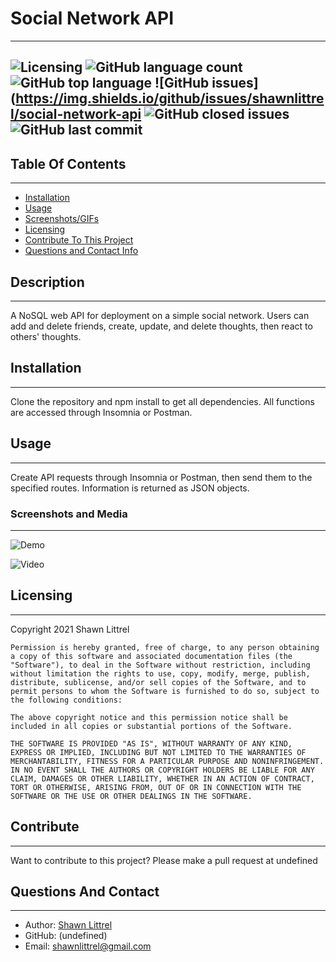 
    
# Social Network API
---
    
    
![Licensing](https://img.shields.io/github/license/shawnlittrel/social-network-api)   ![GitHub language count](https://img.shields.io/github/languages/count/shawnlittrel/social-network-api)   ![GitHub top language](https://img.shields.io/github/languages/top/shawnlittrel/social-network-api)   ![GitHub issues](https://img.shields.io/github/issues/shawnlittrel/social-network-api   ![GitHub closed issues](https://img.shields.io/github/issues-closed/shawnlittrel/social-network-api)      ![GitHub last commit](https://img.shields.io/github/last-commit/shawnlittrel/social-network-api)
---


    
## Table Of Contents
---
* [Installation](#installation)
* [Usage](#usage)
* [Screenshots/GIFs](#screenshots-and-media)
* [Licensing](#licensing)
* [Contribute To This Project](#contribute)
* [Questions and Contact Info](#questions-and-contact)

    
## Description
---
A NoSQL web API for deployment on a simple social network.  Users can add and delete friends, create, update, and delete thoughts, then react to others' thoughts.
    

    
## Installation
---
Clone the repository and npm install to get all dependencies.  All functions are accessed through Insomnia or Postman.


    
## Usage
---
Create API requests through Insomnia or Postman, then send them to the specified routes.  Information is returned as JSON objects.


### Screenshots and Media
---

![Demo](./Demogif.GIF)
 
 ![Video](https://drive.google.com/file/d/1GwhSQ2efST8X3lsTxfoO6zFhiuimXHpM/view?usp=sharing)
    
## Licensing
---
Copyright 2021 Shawn Littrel 
    
    Permission is hereby granted, free of charge, to any person obtaining a copy of this software and associated documentation files (the "Software"), to deal in the Software without restriction, including without limitation the rights to use, copy, modify, merge, publish, distribute, sublicense, and/or sell copies of the Software, and to permit persons to whom the Software is furnished to do so, subject to the following conditions:  
        
    The above copyright notice and this permission notice shall be included in all copies or substantial portions of the Software. 
        
    THE SOFTWARE IS PROVIDED "AS IS", WITHOUT WARRANTY OF ANY KIND, EXPRESS OR IMPLIED, INCLUDING BUT NOT LIMITED TO THE WARRANTIES OF MERCHANTABILITY, FITNESS FOR A PARTICULAR PURPOSE AND NONINFRINGEMENT. IN NO EVENT SHALL THE AUTHORS OR COPYRIGHT HOLDERS BE LIABLE FOR ANY CLAIM, DAMAGES OR OTHER LIABILITY, WHETHER IN AN ACTION OF CONTRACT, TORT OR OTHERWISE, ARISING FROM, OUT OF OR IN CONNECTION WITH THE SOFTWARE OR THE USE OR OTHER DEALINGS IN THE SOFTWARE.


    
    
    
## Contribute
---
Want to contribute to this project?  Please make a pull request at undefined


    
## Questions And Contact
---
* Author: [Shawn Littrel](www.github.com/shawnlittrel)
* GitHub: (undefined)
* Email: shawnlittrel@gmail.com
    
    
